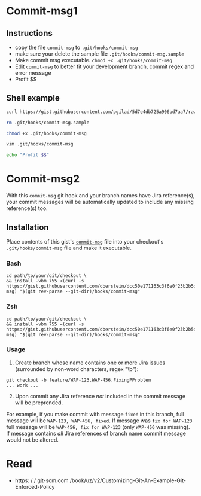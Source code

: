 # Commit-msg1
## Instructions

- copy the file `commit-msg` to `.git/hooks/commit-msg`
- make sure your delete the sample file `.git/hooks/commit-msg.sample`
- Make commit msg executable. `chmod +x .git/hooks/commit-msg`
- Edit `commit-msg` to better fit your development branch, commit regex and error message
- Profit $$

## Shell example

```bash
curl https://gist.githubusercontent.com/pgilad/5d7e4db725a906bd7aa7/raw/feba0ca462f87a382cfbc3eddfcc529ceb9b7350/commit-msg.sh > .git/hooks/commit-msg

rm .git/hooks/commit-msg.sample

chmod +x .git/hooks/commit-msg

vim .git/hooks/commit-msg

echo "Profit $$"
```

# Commit-msg2

With this `commit-msg` git hook and your branch names have Jira reference(s), your commit messages will be automatically updated to include any missing reference(s) too.

## Installation

Place contents of this gist's [`commit-msg`](https://gist.githubusercontent.com/dberstein/dcc50e171163c3f6e0f23b2b5de5dd49/raw/5e5372ff22a872321ad1f5469a4d579c15ce498a/commit-msg) file into your checkout's `.git/hooks/commit-msg` file and make it executable.

### Bash
``` 
cd path/to/your/git/checkout \
&& install -vbm 755 <(curl -s https://gist.githubusercontent.com/dberstein/dcc50e171163c3f6e0f23b2b5de5dd49/raw/5e5372ff22a872321ad1f5469a4d579c15ce498a/commit-msg) "$(git rev-parse --git-dir)/hooks/commit-msg"
```

### Zsh
``` 
cd path/to/your/git/checkout \
&& install -vbm 755 =(curl -s https://gist.githubusercontent.com/dberstein/dcc50e171163c3f6e0f23b2b5de5dd49/raw/5e5372ff22a872321ad1f5469a4d579c15ce498a/commit-msg) "$(git rev-parse --git-dir)/hooks/commit-msg"
```

### Usage

1. Create branch whose name contains one or more Jira issues (surrounded by non-word characters, regex "\b"):
```
git checkout -b feature/WAP-123.WAP-456.FixingPProblem
... work ...
```

2. Upon commit any Jira reference *not* included in the commit message will be preprended.

For example, if you make commit with message `fixed` in this branch, full message will be `WAP-123, WAP-456, fixed`. If message was `fix for WAP-123` full message will be `WAP-456, fix for WAP-123` (only `WAP-456` was missing). If message contains *all* Jira references of branch name commit message would not be altered.


# Read
- https: / / git-scm.com /book/uz/v2/Customizing-Git-An-Example-Git-Enforced-Policy
